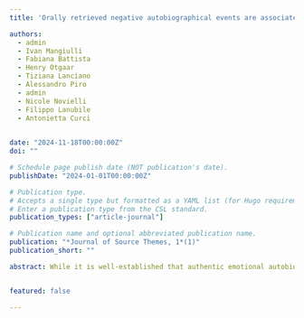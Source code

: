 ```yaml
---
title: 'Orally retrieved negative autobiographical events are associated with increased heart rate as compared with fabricated ones'

authors:
  - admin
  - Ivan Mangiulli
  - Fabiana Battista 
  - Henry Otgaar
  - Tiziana Lanciano
  - Alessandro Piro
  - admin
  - Nicole Novielli
  - Filippo Lanubile
  - Antonietta Curci
 

date: "2024-11-18T00:00:00Z"
doi: ""

# Schedule page publish date (NOT publication's date).
publishDate: "2024-01-01T00:00:00Z"

# Publication type.
# Accepts a single type but formatted as a YAML list (for Hugo requirements).
# Enter a publication type from the CSL standard.
publication_types: ["article-journal"]

# Publication name and optional abbreviated publication name.
publication: "*Journal of Source Themes, 1*(1)"
publication_short: ""

abstract: While it is well-established that authentic emotional autobiographical memories elicit physiological responses, research suggests that this elicitation can also occur for fabricated autobiographical memories. Yet challenges arise from awareness discrepancies when considering two research fields Participants in memory studies may be unaware of producing false memories, while liars are aware of fabricating false events. Hence, in two experiments, we compared the psychophysiological pattern of true autobiographical memories with fabricated memory narratives. Using noninvasive biometric devices to measure heart rate (HR) and skin conductance level (SCL), participants were tasked with recalling both true and fabricated negative and neutral autobiographical experiences in a written (Experiment 1) and oral (Experiment 2) way. While in Experiment 1, no statistically significant differences were detected in..


featured: false

---
```


